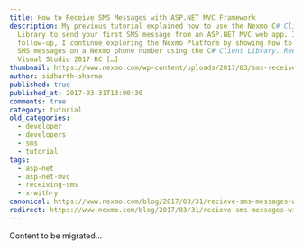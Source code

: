 ```yaml
---
title: How to Receive SMS Messages with ASP.NET MVC Framework
description: My previous tutorial explained how to use the Nexmo C# Client
  Library to send your first SMS message from an ASP.NET MVC web app. In this
  follow-up, I continue exploring the Nexmo Platform by showing how to receive
  SMS messages on a Nexmo phone number using the C# Client Library. Requirements
  Visual Studio 2017 RC […]
thumbnail: https://www.nexmo.com/wp-content/uploads/2017/03/sms-receive.png
author: sidharth-sharma
published: true
published_at: 2017-03-31T13:00:30
comments: true
category: tutorial
old_categories:
  - developer
  - developers
  - sms
  - tutorial
tags:
  - asp-net
  - asp-net-mvc
  - receiving-sms
  - x-with-y
canonical: https://www.nexmo.com/blog/2017/03/31/recieve-sms-messages-with-asp-net-mvc-framework-dr
redirect: https://www.nexmo.com/blog/2017/03/31/recieve-sms-messages-with-asp-net-mvc-framework-dr
---
```

Content to be migrated...
